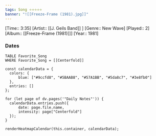 ```yaml
---
tags: Song ⭐⭐⭐⭐⭐ 
banner: "![[Freeze-Frame (1981).jpg]]"
---
```

[Time:: 3:35]
[Artist:: [[J. Geils Band]] ]
[Genre:: New Wave]
[Played:: 2]
[Album:: [[Freeze-Frame (1981)]]]
[Year:: 1981]
### Dates
````dataview
TABLE Favorite_Song
WHERE Favorite_Song = [[Centerfold]]
````

  ```dataviewjs
const calendarData = { 
	colors: { 
		blue: ["#9ccfd8", "#5BAAB8", "#57A1BB", "#5da8c7", "#3e8fb0"] 
	}, 
	entries: [] 
}; 

for (let page of dv.pages('"Daily Notes"')) { 
	calendarData.entries.push({ 
		date: page.file.name, 
		intensity: page["Centerfold"]
	}); 
} 

renderHeatmapCalendar(this.container, calendarData);
```
